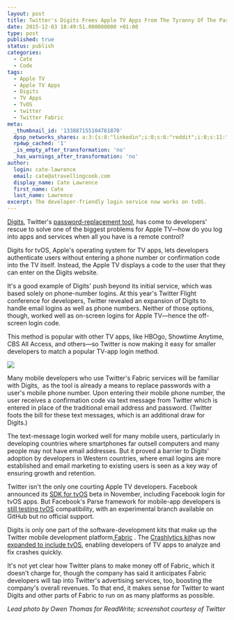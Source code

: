 ```yaml
---
layout: post
title: Twitter's Digits Frees Apple TV Apps From The Tyranny Of The Password
date: 2015-12-03 18:49:51.000000000 +01:00
type: post
published: true
status: publish
categories:
  - Cate
  - Code
tags:
  - Apple TV
  - Apple TV Apps
  - Digits
  - TV Apps
  - TvOS
  - twitter
  - Twitter Fabric
meta:
  _thumbnail_id: '133887155104761870'
  dpsp_networks_shares: a:3:{s:8:"linkedin";i:0;s:6:"reddit";i:0;s:11:"google-plus";i:0;}
  rp4wp_cached: '1'
  _is_empty_after_transformation: 'no'
  _has_warnings_after_transformation: 'no'
author:
  login: cate-lawrence
  email: cate@atravellingcook.com
  display_name: Cate Lawrence
  first_name: Cate
  last_name: Lawrence
excerpt: The developer-friendly login service now works on tvOS.
---
```

[Digits](https://get.digits.com/), Twitter's [password-replacement
tool](https://readwrite.com/2014/10/22/twitter-fabric-digits-phone-login),
has come to developers' rescue to solve one of the biggest problems for
Apple TV—how do you log into apps and services when all you have is a
remote control? 

Digits for tvOS, Apple's operating system for TV apps, lets developers
authenticate users without entering a phone number or confirmation code
into the TV itself. Instead, the Apple TV displays a code to the user
that they can enter on the Digits website.

It's a good example of Digits' push beyond its initial service, which
was based solely on phone-number logins. At this year's Twitter Flight
conference for developers, Twitter revealed an expansion of Digits to
handle email logins as well as phone numbers. Neither of those options,
though, worked well as on-screen logins for Apple TV—hence the
off-screen login code. 

This method is popular with other TV apps, like HBOgo, Showtime Anytime,
CBS All Access, and others—so Twitter is now making it easy for smaller
developers to match a popular TV-app login method.

![](rw-import/MTM0ODgxMjg5OTc4Mjg4NjA2.png)

Many mobile developers who use Twitter's Fabric services will be
familiar with Digits,  as the tool is already a means to replace
passwords with a user's mobile phone number. Upon entering their mobile
phone number, the user receives a confirmation code via text message
from Twitter which is entered in place of the traditional email address
and password. (Twitter foots the bill for these text messages, which is
an additional draw for Digits.)

The text-message login worked well for many mobile users, particularly
in developing countries where smartphones far outsell computers and many
people may not have email addresses. But it proved a barrier to Digits'
adoption by developers in Western countries, where email logins are more
established and email marketing to existing users is seen as a key way
of ensuring growth and retention.

Twitter isn't the only one courting Apple TV developers. Facebook
announced its [SDK for tvOS](https://developers.facebook.com/docs/tvos)
beta in November, including Facebook login for tvOS apps. But Facebook's
Parse framework for mobile-app developers is [still testing
tvOS](https://github.com/ParsePlatform/Parse-SDK-iOS-OSX/issues/250) compatibility,
with an experimental branch available on GitHub but no official support.

Digits is only one part of the software-development kits that make up
the Twitter mobile development
platform,[Fabric](https://get.fabric.io/) . The [Crashlytics
kit](https://fabric.io/kits/android/crashlytics)has now [expanded to
include
tvOS](https://crashlytics.com/blog/introducing-crashlytics-for-tvos),
enabling developers of TV apps to analyze and fix crashes quickly. 

It's not yet clear how Twitter plans to make money off of Fabric, which
it doesn't charge for, though the company has said it anticipates Fabric
developers will tap into Twitter's advertising services, too, boosting
the company's overall revenues. To that end, it makes sense for Twitter
to want Digits and other parts of Fabric to run on as many platforms as
possible.

*Lead photo by Owen Thomas for ReadWrite; screenshot courtesy of
Twitter*

